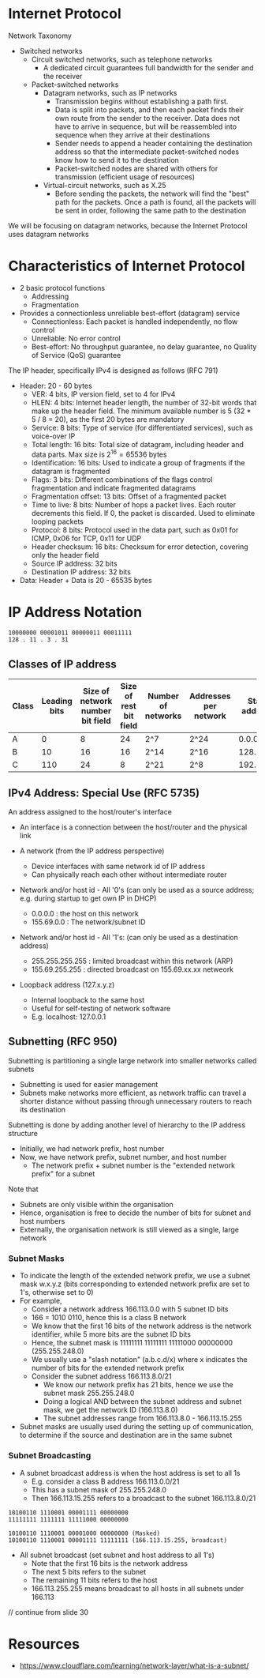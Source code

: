# Internet Protocol

Network Taxonomy
- Switched networks
    - Circuit switched networks, such as telephone networks
        - A dedicated circuit guarantees full bandwidth for the sender and the receiver
    - Packet-switched networks
        - Datagram networks, such as IP networks
            - Transmission begins without establishing a path first. 
            - Data is split into packets, and then each packet finds their own route from the sender to the receiver. Data does not have to arrive in sequence, but will be reassembled into sequence when they arrive at their destinations
            - Sender needs to append a header containing the destination address so that the intermediate packet-switched nodes know how to send it to the destination
            - Packet-switched nodes are shared with others for transmission (efficient usage of resources)
        - Virtual-circuit networks, such as X.25
            - Before sending the packets, the network will find the "best" path for the packets. Once a path is found, all the packets will be sent in order, following the same path to the destination

We will be focusing on datagram networks, because the Internet Protocol uses datagram networks

# Characteristics of Internet Protocol

- 2 basic protocol functions
    - Addressing
    - Fragmentation
- Provides a connectionless unreliable best-effort (datagram) service
    - Connectionless: Each packet is handled independently, no flow control
    - Unreliable: No error control
    - Best-effort: No throughput guarantee, no delay guarantee, no Quality of Service (QoS) guarantee

The IP header, specifically IPv4 is designed as follows (RFC 791)
- Header: 20 - 60 bytes
    - VER: 4 bits, IP version field, set to 4 for IPv4 
    - HLEN: 4 bits: Internet header length, the number of 32-bit words that make up the header field. The minimum available number is 5 (32 * 5 / 8 = 20), as the first 20 bytes are mandatory
    - Service: 8 bits: Type of service (for differentiated services), such as voice-over IP
    - Total length: 16 bits: Total size of datagram, including header and data parts. Max size is $2^16 = 65536$ bytes
    - Identification: 16 bits: Used to indicate a group of fragments if the datagram is fragmented
    - Flags: 3 bits: Different combinations of the flags control fragmentation and indicate fragmented datagrams
    - Fragmentation offset: 13 bits: Offset of a fragmented packet
    - Time to live: 8 bits: Number of hops a packet lives. Each router decrements this field. If 0, the packet is discarded. Used to eliminate looping packets
    - Protocol: 8 bits: Protocol used in the data part, such as 0x01 for ICMP, 0x06 for TCP, 0x11 for UDP
    - Header checksum: 16 bits: Checksum for error detection, covering only the header field
    - Source IP address: 32 bits
    - Destination IP address: 32 bits
- Data: Header + Data is 20 - 65535 bytes

# IP Address Notation

```
10000000 00001011 00000011 00011111
128 . 11 . 3 . 31
```

## Classes of IP address

| Class | Leading bits | Size of network number bit field | Size of rest bit field | Number of networks | Addresses per network | Start address | End address     |
| ----- | ------------ | -------------------------------- | ---------------------- | ------------------ | --------------------- | ------------- | --------------- |
| A     | 0            | 8                                | 24                     | 2^7                | 2^24                  | 0.0.0.0       | 127.255.255.255 |
| B     | 10           | 16                               | 16                     | 2^14               | 2^16                  | 128.0.0.0     | 191.255.255.255 |
| C     | 110          | 24                               | 8                      | 2^21               | 2^8                   | 192.0.0.0     | 223.255.255.255 |


## IPv4 Address: Special Use (RFC 5735)

An address assigned to the host/router's interface
- An interface is a connection between the host/router and the physical link
- A network (from the IP address perspective)
    - Device interfaces with same network id of IP address
    - Can physically reach each other without intermediate router

- Network and/or host id - All '0's (can only be used as a source address; e.g. during startup to get own IP in DHCP)
    - 0.0.0.0 : the host on this network
    - 155.69.0.0 : The network/subnet ID
- Network and/or host id - All '1's: (can only be used as a destination address)
    - 255.255.255.255 : limited broadcast within this network (ARP)
    - 155.69.255.255 : directed broadcast on 155.69.xx.xx netweork
- Loopback address (127.x.y.z)
    - Internal loopback to the same host
    - Useful for self-testing of network software
    - E.g. localhost: 127.0.0.1

## Subnetting (RFC 950)

Subnetting is partitioning a single large network into smaller networks called subnets
- Subnetting is used for easier management
- Subnets make networks more efficient, as network traffic can travel a shorter distance without passing through unnecessary routers to reach its destination

Subnetting is done by adding another level of hierarchy to the IP address structure
- Initially, we had network prefix, host number
- Now, we have network prefix, subnet number, and host number
    - The network prefix + subnet number is the "extended network prefix" for a subnet

Note that
- Subnets are only visible within the organisation
- Hence, organisation is free to decide the number of bits for subnet and host numbers
- Externally, the organisation network is still viewed as a single, large network

### Subnet Masks

- To indicate the length of the extended network prefix, we use a subnet mask w.x.y.z (bits corresponding to extended network prefix are set to 1's, otherwise set to 0)
- For example, 
    - Consider a network address 166.113.0.0 with 5 subnet ID bits
    - 166 = 1010 0110, hence this is a class B network
    - We know that the first 16 bits of the network address is the network identifier, while 5 more bits are the subnet ID bits
    - Hence, the subnet mask is 11111111 11111111 11111000 00000000 (255.255.248.0)
    - We usually use a "slash notation" (a.b.c.d/x) where x indicates the number of bits for the extended network prefix
    - Consider the subnet address 166.113.8.0/21
        - We know our network prefix has 21 bits, hence we use the subnet mask 255.255.248.0
        - Doing a logical AND between the subnet address and subnet mask, we get the network ID (166.113.8.0)
        - The subnet addresses range from 166.113.8.0 - 166.113.15.255
- Subnet masks are usually used during the setting up of communication, to determine if the source and destination are in the same subnet

### Subnet Broadcasting

- A subnet broadcast address is when the host address is set to all 1s
    - E.g. consider a class B address 166.113.0.0/21
    - This has a subnet mask of 255.255.248.0
    - Then 166.113.15.255 refers to a broadcast to the subnet 166.113.8.0/21

```
10100110 1110001 00001111 00000000
11111111 1111111 11111000 00000000

10100110 1110001 00001000 00000000 (Masked)
10100110 1110001 00001111 11111111 (166.113.15.255, broadcast)
```

- All subnet broadcast (set subnet and host address to all 1's)
    - Note that the first 16 bits is the network address
    - The next 5 bits refers to the subnet
    - The remaining 11 bits refers to the host
    - 166.113.255.255 means broadcast to all hosts in all subnets under 166.113

// continue from slide 30

# Resources
- https://www.cloudflare.com/learning/network-layer/what-is-a-subnet/
